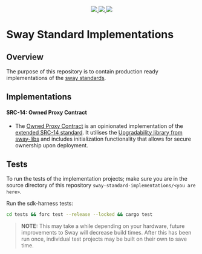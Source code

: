 <p align="center">
    <a href="https://github.com/FuelLabs/sway-standard-implementations/actions/workflows/ci.yml" alt="CI">
        <img src="https://github.com/FuelLabs/sway-standard-implementations/actions/workflows/ci.yml/badge.svg" />
    </a>
    <a href="./LICENSE" alt="License">
        <img src="https://img.shields.io/github/license/FuelLabs/sway-standard-implementations" />
    </a>
    <a href="https://discord.gg/xfpK4Pe">
        <img src="https://img.shields.io/discord/732892373507375164?color=6A7EC2&logo=discord&logoColor=ffffff&labelColor=6A7EC2&label=Discord" />
    </a>
</p>

# Sway Standard Implementations

## Overview

The purpose of this repository is to contain production ready implementations of the [sway standards](https://github.com/FuelLabs/sway-standards).

## Implementations

#### SRC-14: Owned Proxy Contract

- The [Owned Proxy Contract](./src14/owned_proxy/) is an opinionated implementation of the [extended SRC-14 standard](https://docs.fuel.network/docs/sway-standards/src-14-simple-upgradeable-proxies/). It utilises the [Upgradability library from sway-libs](https://github.com/FuelLabs/sway-libs) and includes initialization functionality that allows for secure ownership upon deployment.

## Tests

To run the tests of the implementation projects; make sure you are in the source directory of this repository `sway-standard-implementations/<you are here>`.

Run the sdk-harness tests:

```bash
cd tests && forc test --release --locked && cargo test
```

> **NOTE:**
> This may take a while depending on your hardware, future improvements to Sway will decrease build times. After this has been run once, individual test projects may be built on their own to save time.

